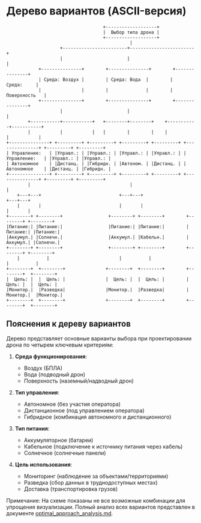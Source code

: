 # Дерево вариантов (ASCII-версия)

```
                                    +-------------------+
                                    |  Выбор типа дрона |
                                    +-------------------+
                                              |
                    +------------------------+------------------------+
                    |                        |                        |
            +---------------+        +---------------+        +---------------+
            | Среда: Воздух |        | Среда: Вода  |        |    Среда:     |
            |               |        |              |        |  Поверхность   |
            +---------------+        +---------------+        +---------------+
                    |                        |                        |
        +-----------+-----------+   +--------+--------+    +-----------+-----------+
        |           |           |   |        |        |    |           |           |
+---------------+ +---------+ +---------+ +---------+ +---------+ +---------------+ +---------+ +---------+
| Управление:   | |Управл.: | |Управл.: | |Управл.: | |Управл.: | | Управление:   | |Управл.: | |Управл.: |
| Автономное    | |Дистанц. | |Гибридн. | |Автоном. | |Дистанц. | | Автономное    | |Дистанц. | |Гибридн. |
+---------------+ +---------+ +---------+ +---------+ +---------+ +---------------+ +---------+ +---------+
        |                                     |                            |
    +---+---+                             +---+---+                    +---+---+
    |       |                             |       |                    |       |
+--------+ +--------+                 +--------+ +--------+        +--------+ +--------+
|Питание:| |Питание:|                 |Питание:| |Питание:|        |Питание:| |Питание:|
|Аккумул.| |Солнечн.|                 |Аккумул.| |Кабельн.|        |Аккумул.| |Солнечн.|
+--------+ +--------+                 +--------+ +--------+        +--------+ +--------+
    |          |                          |          |                 |          |
+--------+  +--------+               +--------+  +--------+        +--------+  +--------+
|  Цель: |  |  Цель: |               |  Цель: |  |  Цель: |        |  Цель: |  |  Цель: |
|Монитор.|  |Разведка|               |Монитор.|  |Разведка|        |Монитор.|  |Монитор.|
+--------+  +--------+               +--------+  +--------+        +--------+  +--------+
```

## Пояснения к дереву вариантов

Дерево представляет основные варианты выбора при проектировании дрона по четырем ключевым критериям:

1. **Среда функционирования**:
   - Воздух (БПЛА)
   - Вода (подводный дрон)
   - Поверхность (наземный/надводный дрон)

2. **Тип управления**:
   - Автономное (без участия оператора)
   - Дистанционное (под управлением оператора)
   - Гибридное (комбинация автономного и дистанционного)

3. **Тип питания**:
   - Аккумуляторное (батареи)
   - Кабельное (подключение к источнику питания через кабель)
   - Солнечное (солнечные панели)

4. **Цель использования**:
   - Мониторинг (наблюдение за объектами/территориями)
   - Разведка (сбор данных в труднодоступных местах)
   - Доставка (транспортировка грузов)

Примечание: На схеме показаны не все возможные комбинации для упрощения визуализации. Полный анализ всех вариантов представлен в документе [optimal_approach_analysis.md](docs/optimal_approach_analysis.md).
